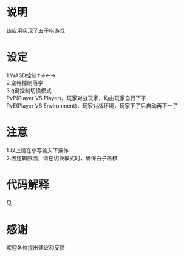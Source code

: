 # 说明
  该应用实现了五子棋游戏
# 设定
  1.WASD控制↑↓←→  
  2.空格控制落字  
  3.q键控制切换模式  
      PvP(Player VS Player)，玩家对战玩家，均由玩家自行下子  
      PvE(Player VS Environment)，玩家对战环境，玩家下子后自动再下一子  
# 注意
  1.以上请在小写输入下操作  
  2.因逻辑原因，请在切换模式时，确保白子落棋
# 代码解释
  见
# 感谢
  欢迎各位提出建议和反馈
